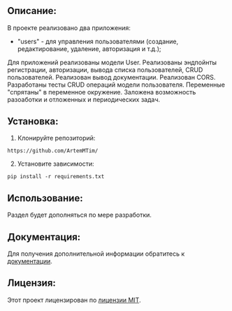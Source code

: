 # 
##  Описание:
В проекте реализовано два приложения:
- "users" - для управления пользователями (создание, редактирование, удаление, авторизация и т.д.);


Для приложений реализованы модели User.
Реализованы эндпойнты регистрации, авторизации, вывода списка пользователей, CRUD пользователей.
Реализован вывод документации.
Реализован CORS.
Разработаны тесты CRUD операций модели пользователя.
Переменные "спрятаны" в переменное окружение.
Заложена возможность разоаботки и отложенных и периодических задач.


## Установка:
1. Клонируйте репозиторий:
```
https://github.com/ArtemMTim/
```
2. Установите зависимости:
```
pip install -r requirements.txt
```
## Использование:
Раздел будет дополняться по мере разработки.


## Документация:
Для получения дополнительной информации обратитесь к [документации](docs/README.md).

## Лицензия:

Этот проект лицензирован по [лицензии MIT](LICENSE).
